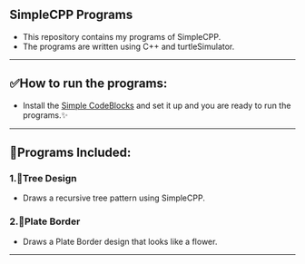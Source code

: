 ## SimpleCPP Programs

- This repository contains my programs of SimpleCPP.
- The programs are written using C++ and turtleSimulator.
---

## ✅How to run the programs:

- Install the [Simple CodeBlocks](https://www.cse.iitb.ac.in/~ranade/simplecpp/) and set it up and you are ready to run the programs.✨
---

## 📂Programs Included:

### 1.🌲Tree Design
- Draws a recursive tree pattern using SimpleCPP.

### 2.🌸Plate Border
- Draws a Plate Border design that looks like a flower.
---